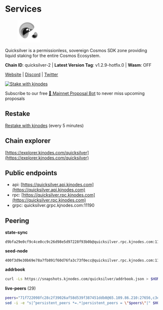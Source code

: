 # Services

<figure><img src="https://raw.githubusercontent.com/kj89/cosmos-images/main/logos/quicksilver.png" alt=""><figcaption></figcaption></figure>

Quicksilver is a permissionless, sovereign Cosmos SDK zone providing liquid staking for the entire Cosmos Ecosystem.

**Chain ID**: quicksilver-2 | **Latest Version Tag**: v1.2.9-hotfix.0 | **Wasm**: OFF

[Website](https://quicksilver.zone) | [Discord](https://discord.gg/quicksilverprotocol) | [Twitter](https://twitter.com/quicksilverzone)

[![Stake with kjnodes](https://i.ibb.co/cr44Q8j/button-stake-with-kjnodes.png)](https://restake.app/quicksilver/quickvaloper1fqfgpwdngmmay6ah7mg9y4k7ayykpzu6l3ht2m)

Subscribe to our free [🤖 Mainnet Proposal Bot](https://t.me/kjnodes_proposal_bot) to never miss upcoming proposals

## Restake

[Restake with kjnodes](https://restake.app/quicksilver/quickvaloper1fqfgpwdngmmay6ah7mg9y4k7ayykpzu6l3ht2m) (every 5 minutes)
## Chain explorer
[https://explorer.kjnodes.com/quicksilver](https://explorer.kjnodes.com/quicksilver)

## Public endpoints

* api: [https://quicksilver.api.kjnodes.com](https://quicksilver.api.kjnodes.com)
* rpc: [https://quicksilver.rpc.kjnodes.com](https://quicksilver.rpc.kjnodes.com)
* grpc: quicksilver.grpc.kjnodes.com:11190

## Peering

**state-sync**

```text
d9bfa29e0cf9c4ce0cc9c26d98e5d97228f93b0b@quicksilver.rpc.kjnodes.com:11156
```

**seed-node**

```text
400f3d9e30b69e78a7fb891f60d76fa3c73f0ecc@quicksilver.rpc.kjnodes.com:11159
```

**addrbook**
```bash
curl -Ls https://snapshots.kjnodes.com/quicksilver/addrbook.json > $HOME/.quicksilverd/config/addrbook.json
```

**live-peers** (29)
```bash
peers="71f722098fc28c2f39026af58d539f387451ddb0@65.109.86.210:27656,c3ec2daba16e457ca5117079f34ff49e99e7572d@65.109.94.221:35656,b212d5740b2e11e54f56b072dc13b6134650cfb5@169.155.168.98:26656,b71ddbe0702383c73128f759a910a6d55ccee3b6@46.4.112.18:11656,185f80586290dcd53db67ebc2da1e146e291bcd6@148.251.13.186:11156,96b7605dbf13dbf0df2c3ac4f076397a9f351c6b@88.98.195.228:26656,50a40c5aba326798ea9520ac0a1207e22a540a0e@95.214.55.100:26556,4de2811fd20d33110daf62223975beccecbe55a0@15.235.114.195:26656,d9bfa29e0cf9c4ce0cc9c26d98e5d97228f93b0b@65.109.88.38:11656,161f453c9ff27f3120ec5078f56b505316fbc720@65.108.6.45:61156,602700ce2ed57b2176514ec2ecbda079caa7a536@178.170.40.28:15620,4aa6607f87ad0b458526d3405731e71553cf275c@219.100.163.35:26656,6785dbb8a0138600e0e0faaa77baa375451b38bb@162.55.132.48:15620,f73ee3d2450f41bcf1b2975552cdf60a118a64c9@46.4.50.247:11656,f736b49c260e11d3f81a5d99814eaeda396c1597@18.138.35.164:26656,e726816f42831689eab9378d5d577f1d06d25716@176.9.188.21:26656,a4f29a68180d1a1c931b50e2438a63b0d45d6915@89.58.48.229:26656,ebc272824924ea1a27ea3183dd0b9ba713494f83@195.3.220.136:27026,e3dd956ac4081ba42ae3d038edd6d80ddf092751@198.199.90.99:26656,0ad45ecd219b9151ac17951dc1cd6303bcda2b58@65.109.106.169:26656,b00a1e8869d0a8327f12f12d6b63bacf15527525@213.239.207.175:32656,58fe3a7b075e7302f8b46b8171a0aa19ff4a427a@65.108.195.29:31126,b4bcce87121963e1e97619dc135f2eb1a9fd5dfc@88.198.32.17:36656,28ebd43e8c888ed069165fa035e101ae6fd7955e@139.162.191.246:26656,a87f48e433160970318d181bb69c378f4564cd2d@107.155.67.202:26736,1c3db399f804a111efebeeffb5cdc4e751fb8108@65.109.61.113:21609,3308d9078fcca016fbd8dc8f3b19666326f41a6f@138.201.121.185:26672,c8b01e6700d048b1aae34d76f5c56511b2a90ab1@57.128.133.24:26656,bdbb005129890e3b656841415b3b728d1e4529e6@142.132.138.18:26656"
sed -i -e "s|^persistent_peers *=.*|persistent_peers = \"$peers\"|" $HOME/.quicksilverd/config/config.toml
```
